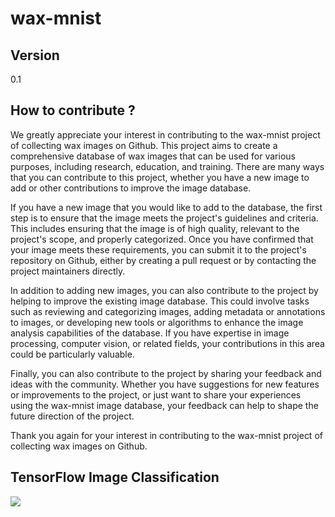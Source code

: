 # wax-mnist

## Version

0.1

## How to contribute ?

We greatly appreciate your interest in contributing to the wax-mnist project of collecting wax images on Github. This project aims to create a comprehensive database of wax images that can be used for various purposes, including research, education, and training. There are many ways that you can contribute to this project, whether you have a new image to add or other contributions to improve the image database.

If you have a new image that you would like to add to the database, the first step is to ensure that the image meets the project's guidelines and criteria. This includes ensuring that the image is of high quality, relevant to the project's scope, and properly categorized. Once you have confirmed that your image meets these requirements, you can submit it to the project's repository on Github, either by creating a pull request or by contacting the project maintainers directly.

In addition to adding new images, you can also contribute to the project by helping to improve the existing image database. This could involve tasks such as reviewing and categorizing images, adding metadata or annotations to images, or developing new tools or algorithms to enhance the image analysis capabilities of the database. If you have expertise in image processing, computer vision, or related fields, your contributions in this area could be particularly valuable.

Finally, you can also contribute to the project by sharing your feedback and ideas with the community. Whether you have suggestions for new features or improvements to the project, or just want to share your experiences using the wax-mnist image database, your feedback can help to shape the future direction of the project.

Thank you again for your interest in contributing to the wax-mnist project of collecting wax images on Github.


## TensorFlow Image Classification

![](tf_cl.png)